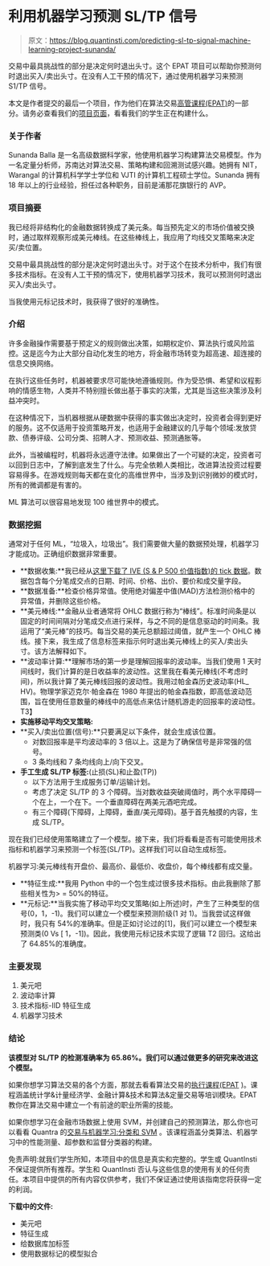 # 利用机器学习预测 SL/TP 信号

> 原文：<https://blog.quantinsti.com/predicting-sl-tp-signal-machine-learning-project-sunanda/>

交易中最具挑战性的部分是决定何时退出头寸。这个 EPAT 项目可以帮助你预测何时退出买入/卖出头寸。在没有人工干预的情况下，通过使用机器学习来预测 S1/TP 信号。

本文是作者提交的最后一个项目，作为他们在算法交易[高管课程(EPAT](https://www.google.com/url?q=https://www.quantinsti.com/epat&sa=D&ust=1579519264244000)[](https://www.google.com/url?q=https://www.quantinsti.com/epat&sa=D&ust=1579519264245000)[)](https://www.google.com/url?q=https://www.quantinsti.com/epat&sa=D&ust=1579519264245000)的一部分。请务必查看我们的[项目页面](https://www.google.com/url?q=https://blog.quantinsti.com/tag/epat-trading-projects/&sa=D&ust=1579519264246000)，看看我们的学生正在构建什么。

### 关于作者

Sunanda Balla 是一名高级数据科学家，他使用机器学习构建算法交易模型。作为一名定量分析师，苏南达对算法交易、策略构建和回溯测试感兴趣。她拥有 NIT，Warangal 的计算机科学学士学位和 VJTI 的计算机工程硕士学位。Sunanda 拥有 18 年以上的行业经验，担任过各种职务，目前是浦那花旗银行的 AVP。

### 项目摘要

我已经将非结构化的金融数据转换成了美元条。每当预先定义的市场价值被交换时，通过取样观察形成美元棒线。在这些棒线上，我应用了均线交叉策略来决定买/卖位置。

交易中最具挑战性的部分是决定何时退出头寸。对于这个在技术分析中，我们有很多技术指标。在没有人工干预的情况下，使用机器学习技术，我可以预测何时退出买入/卖出头寸。

当我使用元标记技术时，我获得了很好的准确性。

### 介绍

许多金融操作需要基于预定义的规则做出决策，如期权定价、算法执行或风险监控。这是迄今为止大部分自动化发生的地方，将金融市场转变为超高速、超连接的信息交换网络。

在执行这些任务时，机器被要求尽可能快地遵循规则。作为受恐惧、希望和议程影响的情感生物，人类并不特别擅长做出基于事实的决策，尤其是当这些决策涉及利益冲突时。

在这种情况下，当机器根据从硬数据中获得的事实做出决定时，投资者会得到更好的服务。这不仅适用于投资策略开发，也适用于金融建议的几乎每个领域:发放贷款、债券评级、公司分类、招聘人才、预测收益、预测通胀等。

此外，当被编程时，机器将永远遵守法律。如果做出了一个可疑的决定，投资者可以回到日志中，了解到底发生了什么。与完全依赖人类相比，改进算法投资过程要容易得多。在游戏规则每天都在变化的高维世界中，当涉及到识别微妙的模式时，所有的微调都是有害的。

ML 算法可以很容易地发现 100 维世界中的模式。

### 数据挖掘

通常对于任何 ML，“垃圾入，垃圾出”。我们需要做大量的数据预处理，机器学习才能成功。正确组织数据非常重要。

*   **数据收集:**我已经从[这里下载了 IVE (S & P 500 价值指数)的 tick 数据](https://www.google.com/url?q=http://www.kibot.com/free_historical_data.aspx&sa=D&ust=1579519264251000)。数据包含每个分笔成交点的日期、时间、价格、出价、要价和成交量字段。
*   **数据准备:**检查价格异常值。使用绝对偏差中值(MAD)方法检测价格中的异常值，并删除这些价格。
*   **美元棒线:**金融从业者通常将 OHLC 数据行称为“棒线”。标准时间条是以固定的时间间隔对分笔成交点进行采样，与之不同的是信息驱动的时间条。我运用了“美元棒”的技巧。每当交易的美元总额超过阈值，就产生一个 OHLC 棒线。接下来，我生成了信息标签来指示何时退出美元棒线上的买入/卖出头寸。该方法解释如下。
*   **波动率计算:**理解市场的第一步是理解回报率的波动率。当我们使用 1 天时间线时，我们计算的是日收益率的波动性。这里我在看美元棒线(不考虑时间)，所以我计算了美元棒线回报的波动性。我用过帕金森历史波动率(HL_ HV)。物理学家迈克尔·帕金森在 1980 年提出的帕金森指数，即高低波动范围，旨在使用任意数量的棒线中的高低点来估计随机游走的回报率的波动性。
    T3】
*   **实施移动平均交叉策略:**
*   **买入/卖出位置(信号):**只要满足以下条件，就会生成该位置。
    *   对数回报率是平均波动率的 3 倍以上。这是为了确保信号是非常强的信号。
    *   3 条均线和 7 条均线向上/向下交叉。
*   **手工生成 SL/TP 标签:**(止损(SL)和止盈(TP))
    *   以下方法用于生成服务订单/运输计划。
    *   考虑了决定 SL/TP 的 3 个障碍。当对数收益突破阈值时，两个水平障碍一个在上，一个在下。一个垂直障碍在两美元酒吧完成。
    *   有三个障碍(下障碍，上障碍，垂直/美元障碍)。基于首先触摸的内容，生成 SL/TP。

现在我们已经使用策略建立了一个模型。接下来，我们将看看是否有可能使用技术指标和机器学习来预测一个标签(SL/TP)。这样我们可以自动生成标签。

机器学习:美元棒线有开盘价、最高价、最低价、收盘价，每个棒线都有成交量。

*   **特征生成:**我用 Python 中的一个包生成过很多技术指标。由此我删除了那些相关性为> = 50%的特征。
*   **元标记:**当我实施了移动平均交叉策略(如上所述)时，产生了三种类型的信号(0，1，-1)。我们可以建立一个模型来预测阶级(1 对 1)。当我尝试这样做时，我只有 54%的准确率。但是正如讨论过的[1]，我们可以建立一个模型来预测类(0 Vs [ 1，-1])。因此，我使用元标记技术实现了逻辑 T2 回归。这给出了 64.85%的准确度。

### 主要发现

1.  美元吧
2.  波动率计算
3.  技术指标-IID 特征生成
4.  机器学习技术

### 结论

**该模型对 SL/TP 的检测准确率为 65.86%。我们可以通过做更多的研究来改进这个模型。**

如果你想学习算法交易的各个方面，那就去看看算法交易的[执行课程(EPAT](https://www.google.com/url?q=https://www.quantinsti.com/epat/&sa=D&ust=1579519264257000) )。课程涵盖统计学&计量经济学、金融计算&技术和算法&定量交易等培训模块。EPAT 教你在算法交易中建立一个有前途的职业所需的技能。

如果你想学习在金融市场数据上使用 SVM，并创建自己的预测算法，那么你也可以看看 Quantra 的[交易与机器学习:分类和 SVM](https://quantra.quantinsti.com/course/trading-machine-learning-classification-svm) 。该课程涵盖分类算法、机器学习中的性能测量、超参数和监督分类器的构建。

免责声明:就我们学生所知，本项目中的信息是真实和完整的。学生或 QuantInsti 不保证提供所有推荐。学生和 QuantInsti 否认与这些信息的使用有关的任何责任。本项目中提供的所有内容仅供参考，我们不保证通过使用该指南您将获得一定的利润。

**下载中的文件:**

*   美元吧
*   特征生成
*   给数据库加标签
*   使用数据标记的模型拟合